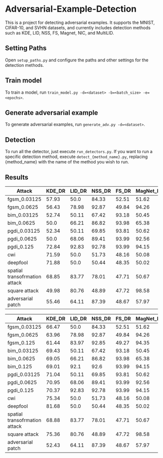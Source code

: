 # Adversarial-Example-Detection
This is a project for detecting adversarial examples. It supports the MNIST, CIFAR-10, and SVHN datasets, and currently includes detection methods such as KDE, LID, NSS, FS, Magnet, NIC, and MultiLID.

## Setting Paths
Open `setup_paths.py` and configure the paths and other settings for the detection methods.

## Train model
To train a model, run `train_model.py -d=<dataset> -b=<batch_size> -e=<epochs>`.

## Generate adversarial example
To generate adversarial examples, run `generate_adv.py -d=<dataset>`.

## Detection
To run all the detector, just execute `run_detectors.py`. If you want to run a specific detection method, execute `detect_{method_name}.py`, replacing {method_name} with the name of the method you wish to run.

## Results
|   Attack                        |   KDE_DR  |   LID_DR  |   NSS_DR  |   FS_DR  |   MagNet_DR  |   NIC_DR  |   MultiLID_DR  |
|---------------------------------|-----------|-----------|-----------|----------|--------------|-----------|----------------|
|   fgsm_0.03125                  |   57.93   |   50.0    |   84.33   |   52.51  |   51.62      |   94.32   |   92.81        |
|   fgsm_0.0625                   |   56.43   |   78.98   |   92.87   |   49.84  |   94.26      |   94.79   |   93.46        |
|   bim_0.03125                   |   52.74   |   50.11   |   67.42   |   93.18  |   50.45      |   94.71   |   92.9         |
|   bim_0.0625                    |   50.0    |   66.21   |   86.82   |   93.98  |   65.38      |   91.71   |   93.54        |
|   pgdi_0.03125                  |   52.34   |   50.11   |   69.85   |   93.81  |   50.62      |   90.98   |   92.86        |
|   pgdi_0.0625                   |   50.0    |   68.06   |   89.41   |   93.99  |   92.56      |   93.39   |   93.59        |
|   pgdi_0.125                    |   72.84   |   92.83   |   92.78   |   93.99  |   94.15      |   94.29   |   94.46        |
|   cwi                           |   71.59   |   50.0    |   51.73   |   48.16  |   50.08      |   93.47   |   98.02        |
|   deepfool                      |   71.88   |   50.0    |   50.44   |   48.35  |   50.02      |   93.7    |   98.06        |
|   spatial transofrmation attack |   68.85   |   83.77   |   78.01   |   47.71  |   50.67      |   91.58   |   99.67        |
|   square attack                 |   49.98   |   80.76   |   48.89   |   47.72  |   98.58      |   94.72   |   99.22        |
|   adversarial patch             |   55.46   |   64.11   |   87.39   |   48.67  |   57.97      |   90.53   |   99.76        |

| Attack                        | KDE_DR | LID_DR | NSS_DR | FS_DR | MagNet_DR | NIC_DR | MultiLID_DR |
|-------------------------------|--------|--------|--------|-------|-----------|--------|-------------|
| fgsm_0.03125                  | 66.47  | 50.0   | 84.33  | 52.51 | 51.62     | 94.32  | 92.81       |
| fgsm_0.0625                   | 63.96  | 78.98  | 92.87  | 49.84 | 94.26     | 94.79  | 93.46       |
| fgsm_0.125                    | 61.44  | 83.97  | 92.85  | 49.27 | 94.35     | 94.82  | 93.86       |
| bim_0.03125                   | 69.43  | 50.11  | 67.42  | 93.18 | 50.45     | 90.55  | 92.9        |
| bim_0.0625                    | 69.05  | 66.21  | 86.82  | 93.98 | 65.38     | 92.37  | 93.54       |
| bim_0.125                     | 69.01  | 92.1   | 92.6   | 93.99 | 94.15     | 94.44  | 94.05       |
| pgdi_0.03125                  | 71.04  | 50.11  | 69.85  | 93.81 | 50.62     | 90.72  | 92.86       |
| pgdi_0.0625                   | 70.95  | 68.06  | 89.41  | 93.99 | 92.56     | 94.07  | 93.59       |
| pgdi_0.125                    | 70.37  | 92.83  | 92.78  | 93.99 | 94.15     | 94.68  | 94.46       |
| cwi                           | 75.34  | 50.0   | 51.73  | 48.16 | 50.08     | 87.74  | 98.02       |
| deepfool                      | 81.68  | 50.0   | 50.44  | 48.35 | 50.02     | 93.11  | 98.06       |
| spatial transofrmation attack | 68.88  | 83.77  | 78.01  | 47.71 | 50.67     | 91.33  | 99.67       |
| square attack                 | 75.36  | 80.76  | 48.89  | 47.72 | 98.58     | 94.67  | 99.22       |
| adversarial patch             | 52.43  | 64.11  | 87.39  | 48.67 | 57.97     | 94.58  | 99.76       |

